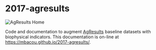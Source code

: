 # 2017-agresults

![AgResults Home](http://agresults.org/skins/default/images/logo.png)

Code and documentation to augment [AgResults](http://agresults.org/) baseline datasets with biophysical indicators. This documentation is on-line at https://mbacou.github.io/2017-agresults/.

